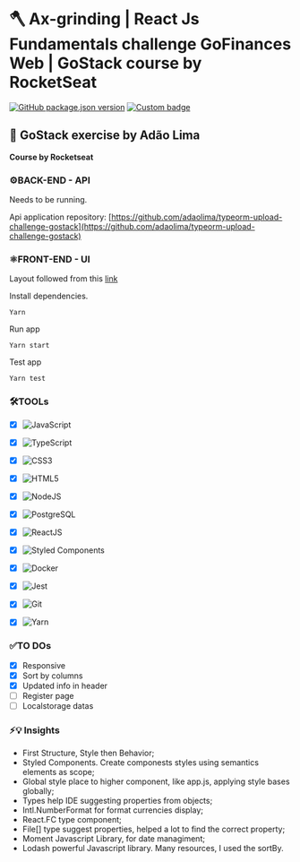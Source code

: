 # 🪓 Ax-grinding | React Js Fundamentals challenge GoFinances Web | GoStack course by RocketSeat
[![GitHub package.json version](https://img.shields.io/github/package-json/v/adaolima/reactjs-fundamentals-challenge-gostack)](https://github.com/adaolima/reactjs-fundamentals-challenge-gostack)
[![Custom badge](https://img.shields.io/endpoint?label=LinkedIn%20Profile&url=https%3A%2F%2Flinkedin-profile.free.beeceptor.com%2Fmy%2Fapi%2Fpath )](https://www.linkedin.com/in/adaolima)


## 🚀 GoStack exercise by Adão Lima

__Course by Rocketseat__

### ⚙️BACK-END - API
Needs to be running.

Api application repository: [https://github.com/adaolima/typeorm-upload-challenge-gostack](https://github.com/adaolima/typeorm-upload-challenge-gostack)

### ⚛️FRONT-END - UI
Layout followed from this [link](https://www.figma.com/file/EgOhyj1Inz14dhWGVhRlhr/GoFinances?node-id=1%3A863)

Install dependencies.

```shell
Yarn
```

Run app

```shell
Yarn start
```

Test app

```shell
Yarn test
```

### 🛠TOOLs

- [x] ![JavaScript](https://img.shields.io/badge/javascript-Language-yellow?logo=javascript)
- [x] ![TypeScript](https://img.shields.io/badge/typescript-SuperSet-007ACC?logo=typescript)
- [x] ![CSS3](https://img.shields.io/badge/css3-Style-1572B6?logo=css3)
- [x] ![HTML5](https://img.shields.io/badge/html5-UI-E34F26?logo=html5)
- [x] ![NodeJS](https://img.shields.io/badge/nodejs-Server-green?logo=nodejs)
- [x] ![PostgreSQL](https://img.shields.io/badge/postgresql-Database-336791?logo=postgresql)
- [x] ![ReactJS](https://img.shields.io/badge/reactjs-UI-blue?logo=react) 
- [x] ![Styled Components](https://img.shields.io/badge/StyledComponents-Style-DB7093?logo=styled-components)
- [x] ![Docker](https://img.shields.io/badge/docker-DevOps-2496ED?logo=docker)
- [x] ![Jest](https://img.shields.io/badge/jest-Test-C21325?logo=jest)
- [x] ![Git](https://img.shields.io/badge/git-VersionControl-C21325?logo=git)
- [x] ![Yarn](https://img.shields.io/badge/yarn-PackageManager-2C8EBB?logo=yarn)


### ✅TO DOs

- [x] Responsive
- [x] Sort by columns
- [x] Updated info in header
- [ ] Register page
- [ ] Localstorage datas

### ⚡️💡 Insights

- First Structure, Style then Behavior;
- Styled Components. Create componests styles using semantics elements as scope;
- Global style place to higher component, like app.js, applying style bases globally;
- Types help IDE suggesting properties from objects;
- Intl.NumberFormat for format currencies display;
- React.FC type component;
- File[] type suggest properties, helped a lot to find the correct property;
- Moment Javascript Library, for date managiment;
- Lodash powerful Javascript library. Many resources, I used the sortBy.

